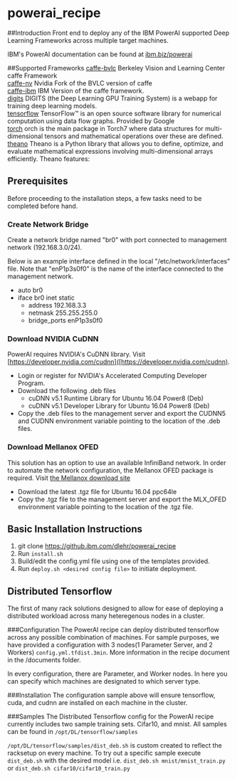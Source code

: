 # powerai_recipe
##Introduction
Front end to deploy any of the IBM PowerAI supported Deep Learning Frameworks across multiple target machines.

IBM's PowerAI documentation can be found at [ibm.biz/powerai](http://ibm.biz/powerai)

##Supported Frameworks
[caffe-bvlc](https://github.com/BVLC/caffe) Berkeley Vision and Learning Center caffe Framework <br>
[caffe-nv](https://github.com/NVIDIA/caffe) Nvidia Fork of the BVLC version of caffe <br>
[caffe-ibm]() IBM Version of the caffe framework. <br>
[digits](https://github.com/NVIDIA/DIGITS) DIGITS (the Deep Learning GPU Training System) is a webapp for training deep learning models.<br>
[tensorflow](https://www.tensorflow.org/) TensorFlow™ is an open source software library for numerical computation using data flow graphs.  Provided by Google<br>
[torch](https://github.com/torch/torch7) orch is the main package in Torch7 where data structures for multi-dimensional tensors and mathematical operations over these are defined.<br>
[theano](http://deeplearning.net/software/theano/) Theano is a Python library that allows you to define, optimize, and evaluate mathematical expressions involving multi-dimensional arrays efficiently. Theano features:
<br>

## Prerequisites
Before proceeding to the installation steps, a few tasks need to be completed before hand.

### Create Network Bridge
Create a network bridge named "br0" with port connected to management network (192.168.3.0/24).

Below is an example interface defined in the local "/etc/network/interfaces" file. Note that "enP1p3s0f0" is the name of the interface connected to the management network.

- auto br0
- iface br0 inet static
     - address 192.168.3.3
     - netmask 255.255.255.0
     - bridge_ports enP1p3s0f0

### Download NVIDIA CuDNN
PowerAI requires NVIDIA's CuDNN library. Visit [https://developer.nvidia.com/cudnn]([https://developer.nvidia.com/cudnn).
- Login or register for NVIDIA's Accelerated Computing Developer Program.
- Download the following .deb files
  - cuDNN v5.1 Runtime Library for Ubuntu 16.04 Power8 (Deb)
  - cuDNN v5.1 Developer Library for Ubuntu 16.04 Power8 (Deb)
- Copy the .deb files to the management server and export the CUDNN5 and CUDNN environment variable pointing to the location of the .deb files.

### Download Mellanox OFED
This solution has an option to use an available InfiniBand network. In order to automate the network configuration, the Mellanox OFED package is required. Visit [the Mellanox download site](http://www.mellanox.com/page/products_dyn?product_family=26&mtag=linux_sw_drivers)
- Download the latest .tgz file for Ubuntu 16.04 ppc64le 
- Copy the .tgz file to the management server and export the MLX_OFED environment variable pointing to the location of the .tgz file.
 
## Basic Installation Instructions
1. git clone https://github.ibm.com/dlehr/powerai_recipe
2. Run `install.sh`
3. Build/edit the config.yml file using one of the templates provided.
4. Run `deploy.sh <desired config file>` to initiate deployment.

## Distributed Tensorflow
The first of many rack solutions designed to allow for ease of deploying a distributed workload across many heteregenous nodes in a cluster.

###Configuration
The PowerAI recipe can deploy distributed tensorflow across any possible combination of machines.  For sample purposes, we have provided a configuration with 3 nodes(1 Parameter Server, and 2 Workers) 
`config.yml.tfdist.3min`. More information in the recipe document in the /documents folder.

In every configuration, there are Parameter, and Worker nodes.  In here you can specify which machines are designated to which server type.  

###Installation
The configuration sample above will ensure tensorflow, cuda, and cudnn are installed on each machine in the cluster.

###Samples
The Distributed Tensorflow config for the PowerAI recipe currently includes two sample training sets.  Cifar10, and mnist.
All samples can be found in `/opt/DL/tensorflow/samples`

`/opt/DL/tensorflow/samples/dist_deb.sh` is custom created to reflect the racksetup on every machine.  To try out a specific sample execute `dist_deb.sh` with the desired model
i.e. `dist_deb.sh mnist/mnist_train.py` or `dist_deb.sh cifar10/cifar10_train.py`


